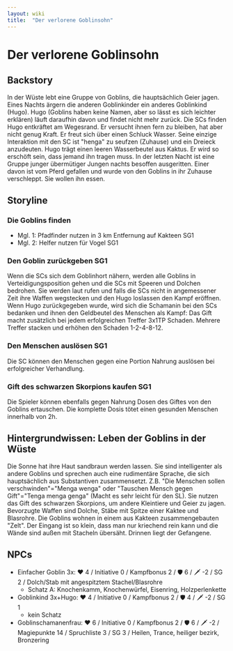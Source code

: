 ```yaml
---
layout: wiki
title:  "Der verlorene Goblinsohn"
---
```


# Der verlorene Goblinsohn
## Backstory
In der Wüste lebt eine Gruppe von Goblins, die hauptsächlich Geier jagen. Eines Nachts ärgern die anderen Goblinkinder ein anderes Goblinkind (Hugo). Hugo (Goblins haben keine Namen, aber so lässt es sich leichter erklären) läuft daraufhin davon und findet nicht mehr zurück. Die SCs finden Hugo entkräftet am Wegesrand. Er versucht ihnen fern zu bleiben, hat aber nicht genug Kraft. Er freut sich über einen Schluck Wasser. Seine einzige Interaktion mit den SC ist "henga" zu seufzen (Zuhause) und ein Dreieck anzudeuten. Hugo trägt einen leeren Wasserbeutel aus Kaktus. Er wird so erschöft sein, dass jemand ihn tragen muss.
In der letzten Nacht ist eine Gruppe junger übermütiger Jungen nachts besoffen ausgeritten. Einer davon ist vom Pferd gefallen und wurde von den Goblins in ihr Zuhause verschleppt. Sie wollen ihn essen.
## Storyline
### Die Goblins finden
- Mgl. 1: Pfadfinder nutzen in 3 km Entfernung auf Kakteen SG1
- Mgl. 2: Helfer nutzen für Vogel SG1
### Den Goblin zurückgeben SG1
Wenn die SCs sich dem Goblinhort nähern, werden alle Goblins in Verteidigungsposition gehen und die SCs mit Speeren und Dolchen bedrohen. Sie werden laut rufen und falls die SCs nicht in angemessener Zeit ihre Waffen wegstecken und den Hugo loslassen den Kampf eröffnen. Wenn Hugo zurückgegeben wurde, wird sich die Schamanin bei den SCs bedanken und ihnen den Geldbeutel des Menschen als 
Kampf: Das Gift macht zusätzlich bei jedem erfolgreichen Treffer 3x1TP Schaden. Mehrere Treffer stacken und erhöhen den Schaden 1-2-4-8-12.
### Den Menschen auslösen SG1
Die SC können den Menschen gegen eine Portion Nahrung auslösen bei erfolgreicher Verhandlung.
### Gift des schwarzen Skorpions kaufen SG1
Die Spieler können ebenfalls gegen Nahrung Dosen des Giftes von den Goblins ertauschen. Die komplette Dosis tötet einen gesunden Menschen innerhalb von 2h.
## Hintergrundwissen: Leben der Goblins in der Wüste
Die Sonne hat ihre Haut sandbraun werden lassen. Sie sind intelligenter als andere Goblins und sprechen auch eine rudimentäre Sprache, die sich hauptsächlich aus Substantiven zusammensetzt. Z.B. "Die Menschen sollen verschwinden"="Menga wenga" oder "Tauschen Mensch gegen Gift"="Tenga menga genga" (Macht es sehr leicht für den SL). Sie nutzen das Gift des schwarzen Skorpions, um andere Kleintiere und Geier zu jagen. Bevorzugte Waffen sind Dolche, Stäbe mit Spitze einer Kaktee und Blasrohre.
Die Goblins wohnen in einem aus Kakteen zusammengebauten "Zelt". Der Eingang ist so klein, dass man nur kriechend rein kann und die Wände sind außen mit Stacheln übersäht. Drinnen liegt der Gefangene.

## NPCs
- Einfacher Goblin 3x: ❤️ 4 / Initiative 0 / Kampfbonus 2 / 🛡️ 6 / 🗡️ -2 / SG 2 / Dolch/Stab mit angespitztem Stachel/Blasrohre
    - Schatz A: Knochenkamm, Knochenwürfel, Eisenring, Holzperlenkette
- Goblinkind 3x+Hugo: ❤️ 4 / Initiative 0 / Kampfbonus 2 / 🛡️ 4 / 🗡️ -2 / SG 1
    - kein Schatz
- Goblinschamanenfrau: ❤️ 6 / Initiative 0 / Kampfbonus 2 / 🛡️ 6 / 🗡️ -2 / Magiepunkte 14 / Spruchliste 3 / SG 3 / Heilen, Trance, heiliger bezirk, Bronzering
